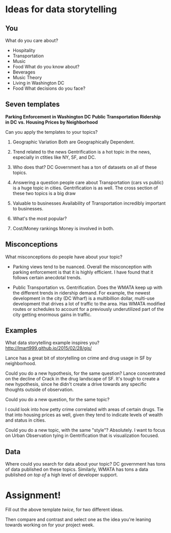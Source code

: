 # Ideas for data storytelling

## You

What do you care about?
- Hospitality
- Transportation
- Music
- Food
What do you know about?
- Beverages
- Music Theory
- Living in Washington DC
- Food
What decisions do you face?


## Seven templates

**Parking Enforcement in Washington DC**
**Public Transportation Ridership in DC**
**vs.**
**Housing Prices by Neighborhood**

Can you apply the templates to your topics?

1. Geographic Variation
Both are Geographically Dependent.  

2. Trend related to the news
Gentrification is a hot topic in the news, especially in ctities like NY, SF, and DC.

3. Who does that?
DC Government has a ton of datasets on all of these topics.

4. Answering a question people care about
Transportation (cars vs public) is a huge topic in cities. Gentrification is as well. The cross section of these two topics is a big draw

5. Valuable to businesses
Availability of Transportation incredibly important to businesses.

6. What's the most popular?


7. Cost/Money rankings
Money is involved in both.

## Misconceptions

What misconceptions do people have about your topic?
- Parking views tend to be nuanced. Overall the misconception with parking enforcement is that it is highly efficient. I have found that it follows certain anecdotal trends.

- Public Transportation vs. Gentrification. Does the WMATA keep up with the different trends in ridership demand. For example, the newest development in the city (DC Wharf) is a multibillion dollar, multi-use development that drives a lot of traffic to the area. Has WMATA modified routes or schedules to account for a previously underutilized part of the city getting enormous gains in traffic.

## Examples

What data storytelling example inspires you?
http://lmart999.github.io/2015/02/28/gis/

Lance has a great bit of storytelling on crime and drug usage in SF by neighborhood.

Could you do a new hypothesis, for the same question?
Lance concentrated on the decline of Crack in the drug landscape of SF. It's tough to create a new hypothesis, since he didn't create a drive towards any specific thoughts outside of observation.

Could you do a new question, for the same topic?

I could look into how petty crime correlated with areas of certain drugs. Tie that into housing prices as well, given they tend to indicate levels of wealth and status in cities.

Could you do a new topic, with the same "style"?
Absolutely. I want to focus on Urban Observation tying in Gentrification that is visualization focused.

## Data

Where could you search for data about your topic?
DC government has tons of data published on these topics. Similarly, WMATA has tons a data published *on top of* a high level of developer support.

# Assignment!

Fill out the above template *twice*, for two different ideas.

Then compare and contrast and select one as the idea you're leaning towards
working on for your project week.
